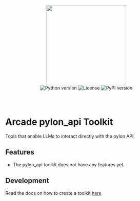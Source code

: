 <div style="display: flex; justify-content: center; align-items: center;">
  <img
    src="https://docs.arcade.dev/images/logo/arcade-logo.png"
    style="width: 250px;"
  >
</div>

<div style="display: flex; justify-content: center; align-items: center; margin-bottom: 8px;">
  <img src="https://img.shields.io/badge/python-3.10+-blue.svg" alt="Python version" style="margin: 0 2px;">
  <img src="https://img.shields.io/badge/license-MIT-green.svg" alt="License" style="margin: 0 2px;">
  <img src="https://img.shields.io/pypi/v/pylon_api" alt="PyPI version" style="margin: 0 2px;">
</div>


<br>
<br>

# Arcade pylon_api Toolkit
Tools that enable LLMs to interact directly with the pylon API.
## Features

- The pylon_api toolkit does not have any features yet.

## Development

Read the docs on how to create a toolkit [here](https://docs.arcade.dev/home/build-tools/create-a-toolkit)
